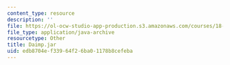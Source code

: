 ```yaml
---
content_type: resource
description: ''
file: https://ol-ocw-studio-app-production.s3.amazonaws.com/courses/18-03sc-differential-equations-fall-2011/edb8704ef33964f26ba01178b8cefeba_Daimp.jar
file_type: application/java-archive
resourcetype: Other
title: Daimp.jar
uid: edb8704e-f339-64f2-6ba0-1178b8cefeba
---
```

